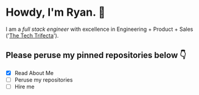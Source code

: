 # Howdy, I'm Ryan. 👋

I am a *full stack engineer* with excellence in Engineering + Product + Sales ('[The Tech Trifecta](https://thetechtrifecta)'). 

## Please peruse my pinned repositories below 👇

- [x] Read About Me
- [ ] Peruse my repositories
- [ ] Hire me
